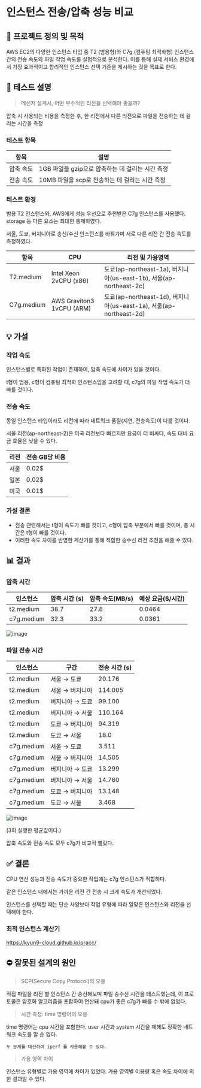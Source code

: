 # 인스턴스 전송/압축 성능 비교
## 📌 프로젝트 정의 및 목적

AWS EC2의 다양한 인스턴스 타입 중 T2 (범용형)와 C7g (컴퓨팅 최적화형) 인스턴스 간의 전송 속도와 파일 작업 속도를 실험적으로 분석한다. 이를 통해 실제 서비스 환경에서 가장 효과적이고 합리적인 인스턴스 선택 기준을 제시하는 것을 목표로 한다.


## 🧪 테스트 설명

> 메신저 설계시, 어떤 부수적인 리전을 선택해야 좋을까?
> 
압축 시 사용되는 비용을 측정한 후, 한 리전에서 다른 리전으로 파일을 전송하는 데 걸리는 시간을 측정

### 테스트 항목
|항목|설명|
|--|------|
|압축 속도|1GB 파일을 gzip으로 압축하는 데 걸리는 시간 측정|
|전송 속도|10MB 파일을 scp로 전송하는 데 걸리는 시간 측정|

### 테스트 환경

범용 T2 인스턴스와, AWS에게 성능 우선으로 추천받은 C7g 인스턴스를 사용했다. storage 등 다른 요소는 최대한 통제하였다.

서울, 도쿄, 버지니아로 송신/수신 인스턴스를 바꿔가며 서로 다른 리전 간 전송 속도를 측정하였다.

|항목|CPU|리전 및 가용영역|
|--|------|-|
|T2.medium | Intel Xeon 2vCPU (x86)|도쿄(ap-northeast-1a), 버지니아(us-east-1b), 서울(ap-northeast-2c)
|C7g.medium | AWS Graviton3 1vCPU (ARM)|도쿄(ap-northeast-1d), 버지니아(us-east-1a), 서울(ap-northeast-2d)

## 💡 가설
### 작업 속도
인스턴스별로 특화된 작업이 존재하여, 압축 속도에 차이가 있을 것이다.

t형이 범용, c형이 컴퓨팅 최적화 인스턴스임을 고려할 때, c7g의 파일 작업 속도가 더 빠를 것이다.

### 전송 속도

동일 인스턴스 타입이라도 리전에 따라 네트워크 품질(지연, 전송속도)이 다를 것이다.

서울 리전(ap-northeast-2)은 미국 리전보다 빠르지만 요금이 더 비싸다, 속도 대비 요금 효율은 낮을 수 있다.

|리전|전송 GB당 비용|
|-|-|
|서울|0.02$|
|일본|0.02$|
|미국|0.01$|

### 가설 결론

- 전송 관련해서는 t형이 속도가 빠를 것이고, c형이 압축 부분에서 빠를 것이며, 총 시간은 t형이 빠를 것이다.
- 이러한 속도 차이를 반영한 계산기를 통해 적합한 송수신 리전 추천을 해줄 수 있다.

## 📊 결과

### 압축 시간

|인스턴스|압축 시간 (s)|압축 속도(MB/s)|예상 요금($/시간)|
|-|-|-|-|
|t2.medium|38.7|27.8|0.0464|
|c7g.medium|32.3|33.2|0.0361|

![image](https://github.com/user-attachments/assets/ef027b34-b7a0-4a68-87c7-3ba6d2b3b017)




### 파일 전송 시간

| 인스턴스       | 구간        | 전송 시간 (s) |
| ---------- | --------- | --------- |
| t2.medium  | 서울 → 도쿄   | 20.176    |
| t2.medium  | 서울 → 버지니아 | 114.005   |
| t2.medium  | 버지니아 → 도쿄 | 99.100    |
| t2.medium  | 버지니아 → 서울 | 110.164   |
| t2.medium  | 도쿄 → 버지니아 | 94.319    |
| t2.medium  | 도쿄 → 서울   | 18.0      |
| c7g.medium | 서울 → 도쿄   | 3.511     |
| c7g.medium | 서울 → 버지니아 | 14.505    |
| c7g.medium | 버지니아 → 도쿄 | 13.299    |
| c7g.medium | 버지니아 → 서울 | 14.760    |
| c7g.medium | 도쿄 → 버지니아 | 13.148    |
| c7g.medium | 도쿄 → 서울   | 3.468     |

![image](https://github.com/user-attachments/assets/2c61a6f0-f781-4139-8244-082126ee11c3)


(3회 실행한 평균값이다.)

압축 속도와 전송 속도 모두 c7g가 비교적 빨랐다.


## ✅ 결론
CPU 연산 성능과 전송 속도가 중요한 작업에는 c7g 인스턴스가 적합하다.

같은 인스턴스 내에서는 가까운 리전 간 전송 시 크게 속도가 개선되었다.

인스턴스를 선택할 때는 단순 사양보다 작업 유형에 따라 알맞은 인스턴스와 리전을 선택해야 한다.

### 최적 인스턴스 계산기
https://kyun9-cloud.github.io/pracc/

## ⛔️ 잘못된 설계의 원인
> SCP(Secure Copy Protocol)의 오용

직접 파일을 리전 별 인스턴스 간 송신해보며 파일 송수신 시간을 테스트했는데, 이 프로토콜은 암호화 알고리즘을 포함하여 연산돼 cpu가 좋은 c7g가 빠를 수 밖에 없었다.

> 시간 측정: time 명령어의 오용

time 명령어는 cpu 시간을 포함한다. user 시간과 system 시간을 제해도 정확한 네트워크 속도를 알 순 없다.

`두 문제를 대신하여 iperf 를 사용해볼 수 있다.`

> 가용 영역 차이

인스턴스 유형별로 가용 영역에 차이가 있었다. 가용 영역별 이용량 혹은 속도 차이에 의한 결과일 수 있다.
